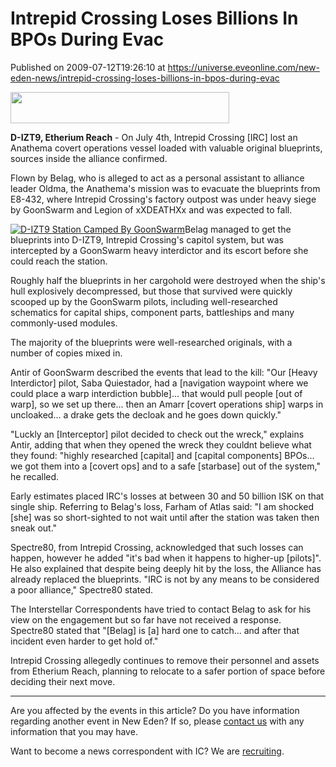 # Intrepid Crossing Loses Billions In BPOs During Evac
Published on 2009-07-12T19:26:10 at https://universe.eveonline.com/new-eden-news/intrepid-crossing-loses-billions-in-bpos-during-evac

<img src='http://www.eve-ic.net/media/assets/icarticlebanner.png' width='350' height='50' />  
  
 **D-IZT9, Etherium Reach** \- On July 4th, Intrepid Crossing [IRC] lost an Anathema covert operations  vessel loaded with valuable original blueprints, sources inside the alliance confirmed.  
  
Flown by Belag, who is alleged to act as a personal assistant to alliance leader Oldma, the Anathema's mission was to evacuate the blueprints from E8-432, where Intrepid Crossing's factory outpost was under heavy siege by GoonSwarm and Legion of xXDEATHXx and was expected to fall.  
  
[![D-IZT9 Station Camped By GoonSwarm](http://www.eve-ic.net/media/articles/3196/campedstationthumb.png)](http://www.eve-ic.net/media/igbd/igbd.php?faction=ic&url=http%3A%2F%2Fwww.eve-ic.net%2Fmedia%2Farticles%2F3196%2Fcampedstation.png)Belag managed to get the blueprints into D-IZT9, Intrepid Crossing's capitol system, but was intercepted by a GoonSwarm heavy interdictor and its escort before she could reach the station.  
  
Roughly half the blueprints in her cargohold were destroyed when the ship's hull explosively decompressed, but those that survived were quickly scooped up by the GoonSwarm pilots, including well-researched schematics for capital ships, component parts, battleships and many commonly-used modules.  
  
The majority of the blueprints were well-researched originals, with a number of copies mixed in.  
  
Antir of GoonSwarm described the events that lead to the kill: "Our [Heavy Interdictor] pilot, Saba Quiestador, had a [navigation waypoint where we could place a warp interdiction bubble]... that would pull people [out of warp], so we set up there... then an Amarr [covert operations ship] warps in uncloaked... a drake gets the decloak and he goes down quickly."  
  
"Luckly an [Interceptor] pilot decided to check out the wreck," explains Antir, adding that when they opened the wreck they couldnt believe what they found: "highly researched [capital] and [capital components] BPOs... we got them into a [covert ops] and to a safe [starbase] out of the system," he recalled.  
  
Early estimates placed IRC's losses at between 30 and 50 billion ISK on that single ship. Referring to Belag's loss, Farham of Atlas said: "I am shocked [she] was so short-sighted to not wait until after the station was taken then sneak out."  
  
Spectre80, from Intrepid Crossing, acknowledged that such losses can happen, however he added "it's bad when it happens to higher-up [pilots]". He also explained that despite being deeply hit by the loss, the Alliance has already replaced the blueprints. "IRC is not by any means to be considered a poor alliance," Spectre80 stated.  
  
The Interstellar Correspondents have tried to contact Belag to ask for his view on the engagement but so far have not received a response. Spectre80 stated that "[Belag] is [a] hard one to catch... and after that incident even harder to get hold of."  
  
Intrepid Crossing allegedly continues to remove their personnel and assets from Etherium Reach, planning to relocate to a safer portion of space before deciding their next move.

* * *

Are you affected by the events in this article? Do you have information regarding another event in New Eden? If so, please [contact us](http://myeve.eve-online.com/news.asp?a=submitrp) with any information that you may have.  
  
Want to become a news correspondent with IC? We are [recruiting](http://www.eveonline.com/isd.asp).

